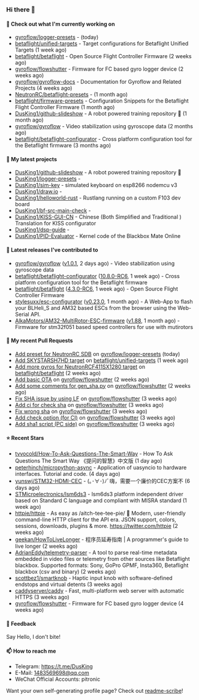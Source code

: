 ### Hi there 👋

#### 👷 Check out what I'm currently working on

- [gyroflow/logger-presets](https://github.com/gyroflow/logger-presets) -  (today)
- [betaflight/unified-targets](https://github.com/betaflight/unified-targets) - Target configurations for Betaflight Unified Targets (1 week ago)
- [betaflight/betaflight](https://github.com/betaflight/betaflight) - Open Source Flight Controller Firmware (2 weeks ago)
- [gyroflow/flowshutter](https://github.com/gyroflow/flowshutter) - Firmware for FC based gyro logger device (2 weeks ago)
- [gyroflow/gyroflow-docs](https://github.com/gyroflow/gyroflow-docs) - Documentation for Gyroflow and Related Projects (4 weeks ago)
- [NeutronRC/betaflight-presets](https://github.com/NeutronRC/betaflight-presets) -  (1 month ago)
- [betaflight/firmware-presets](https://github.com/betaflight/firmware-presets) - Configuration Snippets for the Betaflight Flight Controller Firmware (1 month ago)
- [DusKing1/github-slideshow](https://github.com/DusKing1/github-slideshow) - A robot powered training repository :robot: (1 month ago)
- [gyroflow/gyroflow](https://github.com/gyroflow/gyroflow) - Video stabilization using gyroscope data (2 months ago)
- [betaflight/betaflight-configurator](https://github.com/betaflight/betaflight-configurator) - Cross platform configuration tool for the Betaflight firmware (3 months ago)

#### 🌱 My latest projects

- [DusKing1/github-slideshow](https://github.com/DusKing1/github-slideshow) - A robot powered training repository :robot:
- [DusKing1/logger-presets](https://github.com/DusKing1/logger-presets) - 
- [DusKing1/sim-key](https://github.com/DusKing1/sim-key) - simulated keyboard on esp8266 nodemcu v3
- [DusKing1/draw.io](https://github.com/DusKing1/draw.io) - 
- [DusKing1/helloworld-rust](https://github.com/DusKing1/helloworld-rust) - Rustlang running on a custom F103 dev board
- [DusKing1/bf-src-main-check](https://github.com/DusKing1/bf-src-main-check) - 
- [DusKing1/KISS-GUI-CN](https://github.com/DusKing1/KISS-GUI-CN) - Chinese (Both Simplified and Traditional ) Translation for KISS configurator
- [DusKing1/dsp-guide](https://github.com/DusKing1/dsp-guide) - 
- [DusKing1/PID-Evaluator](https://github.com/DusKing1/PID-Evaluator) - Kernel code of the Blackbox Mate Online

#### 🔭 Latest releases I've contributed to

- [gyroflow/gyroflow](https://github.com/gyroflow/gyroflow) ([v1.0.1](https://github.com/gyroflow/gyroflow/releases/tag/v1.0.1), 2 days ago) - Video stabilization using gyroscope data
- [betaflight/betaflight-configurator](https://github.com/betaflight/betaflight-configurator) ([10.8.0-RC6](https://github.com/betaflight/betaflight-configurator/releases/tag/10.8.0-RC6), 1 week ago) - Cross platform configuration tool for the Betaflight firmware
- [betaflight/betaflight](https://github.com/betaflight/betaflight) ([4.3.0-RC6](https://github.com/betaflight/betaflight/releases/tag/4.3.0-RC6), 1 week ago) - Open Source Flight Controller Firmware
- [stylesuxx/esc-configurator](https://github.com/stylesuxx/esc-configurator) ([v0.23.0](https://github.com/stylesuxx/esc-configurator/releases/tag/v0.23.0), 1 month ago) - A Web-App to flash your BLHeli_S and AM32 based ESCs from the browser using the Web-Serial API.
- [AlkaMotors/AM32-MultiRotor-ESC-firmware](https://github.com/AlkaMotors/AM32-MultiRotor-ESC-firmware) ([v1.88](https://github.com/AlkaMotors/AM32-MultiRotor-ESC-firmware/releases/tag/v1.88), 1 month ago) - Firmware for stm32f051 based speed controllers for use with mutirotors

#### 🔨 My recent Pull Requests

- [Add preset for NeutronRC SDB](https://github.com/gyroflow/logger-presets/pull/14) on [gyroflow/logger-presets](https://github.com/gyroflow/logger-presets) (today)
- [Add SKYSTARSH7HD target](https://github.com/betaflight/unified-targets/pull/594) on [betaflight/unified-targets](https://github.com/betaflight/unified-targets) (1 week ago)
- [Add more gyros for NeutronRCF411SX1280 target](https://github.com/betaflight/betaflight/pull/11545) on [betaflight/betaflight](https://github.com/betaflight/betaflight) (2 weeks ago)
- [Add basic OTA](https://github.com/gyroflow/flowshutter/pull/101) on [gyroflow/flowshutter](https://github.com/gyroflow/flowshutter) (2 weeks ago)
- [Add some comments for gen_sha.py](https://github.com/gyroflow/flowshutter/pull/100) on [gyroflow/flowshutter](https://github.com/gyroflow/flowshutter) (2 weeks ago)
- [Fix SHA issue by using LF](https://github.com/gyroflow/flowshutter/pull/99) on [gyroflow/flowshutter](https://github.com/gyroflow/flowshutter) (3 weeks ago)
- [Add ci for check sha](https://github.com/gyroflow/flowshutter/pull/98) on [gyroflow/flowshutter](https://github.com/gyroflow/flowshutter) (3 weeks ago)
- [Fix wrong sha](https://github.com/gyroflow/flowshutter/pull/97) on [gyroflow/flowshutter](https://github.com/gyroflow/flowshutter) (3 weeks ago)
- [Add check option (for CI)](https://github.com/gyroflow/flowshutter/pull/96) on [gyroflow/flowshutter](https://github.com/gyroflow/flowshutter) (3 weeks ago)
- [Add sha1 script (PC side)](https://github.com/gyroflow/flowshutter/pull/95) on [gyroflow/flowshutter](https://github.com/gyroflow/flowshutter) (3 weeks ago)

#### ⭐ Recent Stars

- [tvvocold/How-To-Ask-Questions-The-Smart-Way](https://github.com/tvvocold/How-To-Ask-Questions-The-Smart-Way) - How To Ask Questions The Smart Way 《提问的智慧》中文版 (1 day ago)
- [peterhinch/micropython-async](https://github.com/peterhinch/micropython-async) - Application of uasyncio to hardware interfaces. Tutorial and code. (4 days ago)
- [yunswj/STM32-HDMI-CEC](https://github.com/yunswj/STM32-HDMI-CEC) - (｡･∀･)ﾉﾞ嗨，需要一个廉价的CEC方案不 (6 days ago)
- [STMicroelectronics/lsm6ds3](https://github.com/STMicroelectronics/lsm6ds3) - lsm6ds3 platform independent driver based on Standard C language and compliant with MISRA standard (1 week ago)
- [httpie/httpie](https://github.com/httpie/httpie) - As easy as /aitch-tee-tee-pie/ 🥧 Modern, user-friendly command-line HTTP client for the API era. JSON support, colors, sessions, downloads, plugins &amp; more. https://twitter.com/httpie (2 weeks ago)
- [geekan/HowToLiveLonger](https://github.com/geekan/HowToLiveLonger) - 程序员延寿指南 | A programmer&#39;s guide to live longer (2 weeks ago)
- [AdrianEddy/telemetry-parser](https://github.com/AdrianEddy/telemetry-parser) - A tool to parse real-time metadata embedded in video files or telemetry from other sources like Betaflight blackbox. Supported formats: Sony, GoPro GPMF, Insta360, Betaflight blackbox (csv and binary) (2 weeks ago)
- [scottbez1/smartknob](https://github.com/scottbez1/smartknob) - Haptic input knob with software-defined endstops and virtual detents (3 weeks ago)
- [caddyserver/caddy](https://github.com/caddyserver/caddy) - Fast, multi-platform web server with automatic HTTPS (3 weeks ago)
- [gyroflow/flowshutter](https://github.com/gyroflow/flowshutter) - Firmware for FC based gyro logger device (4 weeks ago)

#### 💬 Feedback

Say Hello, I don't bite!

#### 📫 How to reach me

- Telegram: https://t.me/DusKing
- E-Mail: 1483569698@qq.com
- WeChat Official Accounts: pitronic

Want your own self-generating profile page? Check out [readme-scribe](https://github.com/muesli/readme-scribe)!
